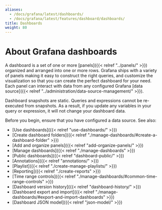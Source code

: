 ```yaml
---
aliases:
  - /docs/grafana/latest/dashboards/
  - /docs/grafana/latest/features/dashboard/dashboards/
title: Dashboards
weight: 80
---
```


# About Grafana dashboards

A dashboard is a set of one or more [panels]({{< relref "../panels/" >}}) organized and arranged into one or more rows. Grafana ships with a variety of panels making it easy to construct the right queries, and customize the visualization so that you can create the perfect dashboard for your need. Each panel can interact with data from any configured Grafana [data source]({{< relref "../administration/data-source-management/" >}}).

Dashboard snapshots are static. Queries and expressions cannot be re-executed from snapshots. As a result, if you update any variables in your query or expression, it will not change your dashboard data.

Before you begin, ensure that you have configured a data source. See also:

- [Use dashboards]({{< relref "use-dashboards/" >}})
- [Create dashboard folders]({{< relref "./manage-dashboards/#create-a-dashboard-folder" >}})
- [Add and organize panels]({{< relref "add-organize-panels/" >}})
- [Manage dashboards]({{< relref "./manage-dashboards" >}})
- [Public dashboards]({{< relref "dashboard-public/" >}})
- [Annotations]({{< relref "annotations/" >}})
- [Playlist]({{< relref "./create-manage-playlists/" >}})
- [Reporting]({{< relref "./create-reports" >}})
- [Time range controls]({{< relref "./manage-dashboards/#common-time-range-controls" >}})
- [Dashboard version history]({{< relref "dashboard-history/" >}})
- [Dashboard export and import]({{< relref "./manage-dashboards/#export-and-import-dashboards" >}})
- [Dashboard JSON model]({{< relref "json-model/" >}})
